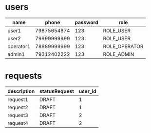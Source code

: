 # users
| name      | phone       | password | role          |
|-----------|-------------|----------|---------------|
| user1     | 79875654874 | 123      | ROLE_USER     |
| user2     | 79999999999 | 123    | ROLE_USER     |
| operator1 | 78889999999 | 123    | ROLE_OPERATOR |
| admin1    | 79312402222 | 123    | ROLE_ADMIN    |

# requests
| description | statusRequest | user_id |
|-------------|---------------|---------|
| request1    | DRAFT         | 1       |
| request2    | DRAFT         | 1       |
| request3    | DRAFT   | 2       |
| request4    | DRAFT   | 2       |